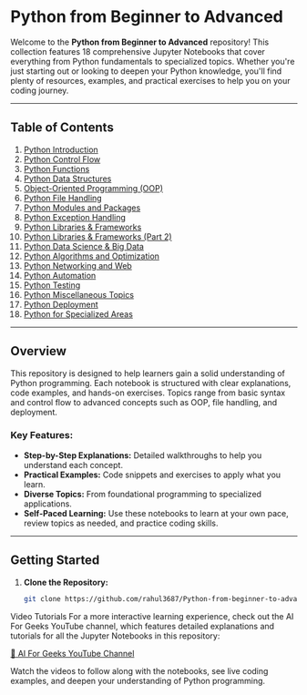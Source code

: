 # Python from Beginner to Advanced

Welcome to the **Python from Beginner to Advanced** repository! This collection features 18 comprehensive Jupyter Notebooks that cover everything from Python fundamentals to specialized topics. Whether you're just starting out or looking to deepen your Python knowledge, you'll find plenty of resources, examples, and practical exercises to help you on your coding journey.

---

## Table of Contents

1. [Python Introduction](01.%20Python_Introduction.ipynb)
2. [Python Control Flow](02.%20Python_Control_Flow.ipynb)
3. [Python Functions](03.%20Python_Functions.ipynb)
4. [Python Data Structures](04.%20Python_Data_Structures.ipynb)
5. [Object-Oriented Programming (OOP)](05.%20Object-Oriented%20Programming%20(OOP).ipynb)
6. [Python File Handling](06.%20Python_File_Handling.ipynb)
7. [Python Modules and Packages](07.%20Python_Modules_and_Packages.ipynb)
8. [Python Exception Handling](08.%20Python_Exception_Handling.ipynb)
9. [Python Libraries & Frameworks](09.%20Python_Libraries_Frameworks.ipynb)
10. [Python Libraries & Frameworks (Part 2)](10.%20Python_Libraries_Frameworks.ipynb)
11. [Python Data Science & Big Data](11.%20Python_Data_Science_Big_Data.ipynb)
12. [Python Algorithms and Optimization](12.%20Python_Algorithms_and_Optimization.ipynb)
13. [Python Networking and Web](13.%20Python_Networking%20and%20Web.ipynb)
14. [Python Automation](14.%20Python_Automation.ipynb)
15. [Python Testing](15.%20Python_Testing.ipynb)
16. [Python Miscellaneous Topics](16.%20Python_Miscellaneous_Topics.ipynb)
17. [Python Deployment](17.%20Python_Deployment.ipynb)
18. [Python for Specialized Areas](18.%20Python_for_Specialized_Areas.ipynb)

---

## Overview

This repository is designed to help learners gain a solid understanding of Python programming. Each notebook is structured with clear explanations, code examples, and hands-on exercises. Topics range from basic syntax and control flow to advanced concepts such as OOP, file handling, and deployment.

### Key Features:
- **Step-by-Step Explanations:** Detailed walkthroughs to help you understand each concept.
- **Practical Examples:** Code snippets and exercises to apply what you learn.
- **Diverse Topics:** From foundational programming to specialized applications.
- **Self-Paced Learning:** Use these notebooks to learn at your own pace, review topics as needed, and practice coding skills.

---

## Getting Started

1. **Clone the Repository:**
   ```bash
   git clone https://github.com/rahul3687/Python-from-beginner-to-advanced.git

Video Tutorials
For a more interactive learning experience, check out the AI For Geeks YouTube channel, which features detailed explanations and tutorials for all the Jupyter Notebooks in this repository:

[🔗 AI For Geeks YouTube Channel](https://www.youtube.com/@aiforgeeks)

Watch the videos to follow along with the notebooks, see live coding examples, and deepen your understanding of Python programming.
